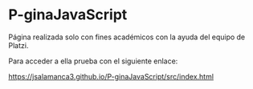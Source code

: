 # P-ginaJavaScript

Página realizada solo con fines académicos con la ayuda del equipo de Platzi.  

Para acceder a ella prueba con el siguiente enlace:

https://jsalamanca3.github.io/P-ginaJavaScript/src/index.html
